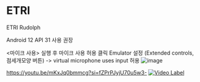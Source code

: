 # ETRI
ETRI Rudolph

Android 12 
API 31 사용 권장

<마이크 사용>
실행 후 마이크 사용 허용 클릭 
Emulator 설정 (Extended controls, 점세개모양 버튼) -> virtual microphone uses input 허용 
![image](https://github.com/KNUwarriors/ETRI_Kiosk/assets/87633056/5427bdc5-b335-411c-a4b4-9b4ceb526c7a)

https://youtu.be/mKxJq0bmmcg?si=fZPrPJyjU70u5w3-
[![Video Label](http://img.youtube.com/vi/mKxJq0bmmcg?si=fZPrPJyjU70u5w3-/0.jpg)](https://youtu.be/mKxJq0bmmcg?si=fZPrPJyjU70u5w3-)
